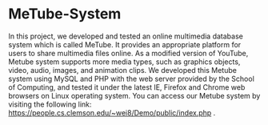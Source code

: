 # MeTube-System

In this project, we developed and tested an online multimedia database system which is called MeTube. It provides an appropriate platform for users to share multimedia files online. As a modified version of YouTube, Metube system supports more media types, such as graphics objects, video, audio, images, and animation clips. We developed this Metube system using MySQL and PHP with the web server provided by the School of Computing, and tested it under the latest IE, Firefox and Chrome web browsers on Linux operating system. You can access our Metube system by visiting the following link:  https://people.cs.clemson.edu/~wei8/Demo/public/index.php .
